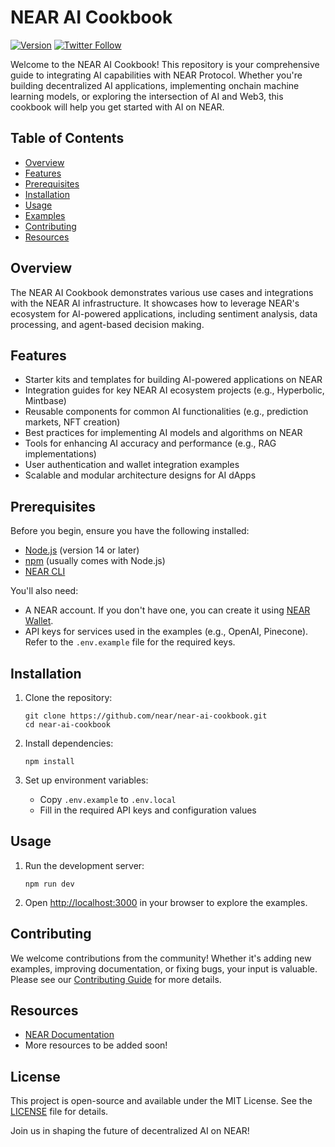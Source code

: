# NEAR AI Cookbook

[![Version](https://img.shields.io/badge/version-v0.1.0-blue.svg)](https://github.com/near/near-ai-cookbook)
[![Twitter Follow](https://img.shields.io/twitter/follow/nearprotocol?style=social)](https://twitter.com/nearprotocol)

Welcome to the NEAR AI Cookbook! This repository is your comprehensive guide to integrating AI capabilities with NEAR Protocol. Whether you're building decentralized AI applications, implementing onchain machine learning models, or exploring the intersection of AI and Web3, this cookbook will help you get started with AI on NEAR.

## Table of Contents

- [Overview](#overview)
- [Features](#features)
- [Prerequisites](#prerequisites)
- [Installation](#installation)
- [Usage](#usage)
- [Examples](#examples)
- [Contributing](#contributing)
- [Resources](#resources)

## Overview

The NEAR AI Cookbook demonstrates various use cases and integrations with the NEAR AI infrastructure. It showcases how to leverage NEAR's ecosystem for AI-powered applications, including sentiment analysis, data processing, and agent-based decision making.

## Features

- Starter kits and templates for building AI-powered applications on NEAR
- Integration guides for key NEAR AI ecosystem projects (e.g., Hyperbolic, Mintbase)
- Reusable components for common AI functionalities (e.g., prediction markets, NFT creation)
- Best practices for implementing AI models and algorithms on NEAR
- Tools for enhancing AI accuracy and performance (e.g., RAG implementations)
- User authentication and wallet integration examples
- Scalable and modular architecture designs for AI dApps


## Prerequisites

Before you begin, ensure you have the following installed:

- [Node.js](https://nodejs.org/) (version 14 or later)
- [npm](https://www.npmjs.com/) (usually comes with Node.js)
- [NEAR CLI](https://docs.near.org/tools/near-cli#setup)

You'll also need:

- A NEAR account. If you don't have one, you can create it using [NEAR Wallet](https://wallet.near.org/).
- API keys for services used in the examples (e.g., OpenAI, Pinecone). Refer to the `.env.example` file for the required keys.

## Installation

1. Clone the repository:
   ```
   git clone https://github.com/near/near-ai-cookbook.git
   cd near-ai-cookbook
   ```

2. Install dependencies:
   ```
   npm install
   ```

3. Set up environment variables:
   - Copy `.env.example` to `.env.local`
   - Fill in the required API keys and configuration values

## Usage

1. Run the development server:
   ```
   npm run dev
   ```

2. Open [http://localhost:3000](http://localhost:3000) in your browser to explore the examples.

## Contributing

We welcome contributions from the community! Whether it's adding new examples, improving documentation, or fixing bugs, your input is valuable. Please see our [Contributing Guide](CONTRIBUTING.md) for more details.

## Resources

- [NEAR Documentation](https://docs.near.org/)
- More resources to be added soon! 

## License

This project is open-source and available under the MIT License. See the [LICENSE](LICENSE) file for details.

Join us in shaping the future of decentralized AI on NEAR!
